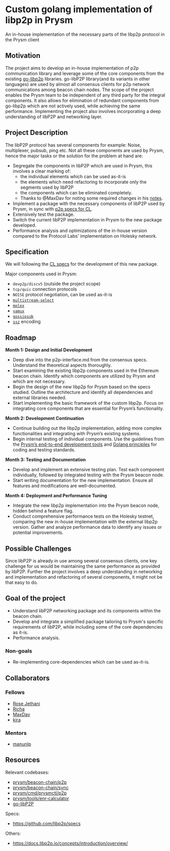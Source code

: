 # Custom golang implementation of libp2p in Prysm
An in-house implementation of the necessary parts of the libp2p protocol in the Prysm client

## Motivation
The project aims to develop an in-house implementation of p2p communication library and leverage some of the core components from the existing [go-libp2p](https://github.com/libp2p/go-libp2p) libraries. go-libP2P library(and its variants in other languages) are used by almost all consensus clients for p2p network communications among beacon chain nodes. The scope of the project enables the Prysm team to be independent of any third party for the integral components. It also allows for elimination of redundant components from go-libp2p which are not actively used, while achieving the same performance. Implementing the project also involves incorporating a deep understanding of libP2P and networking layer. 

## Project Description
The libP2P protocol has several components for example: Noise, multiplexer, pubsub, ping etc. Not all these components are used by Prysm, hence the major tasks or the solution for the problem at hand are:
* Segregate the components in libP2P which are used in Prysm, this involves a clear marking of:
    *  the individual elements which can be used as-it-is 
    *  the elements which need refactoring to incorporate only the segments used by libP2P
    *   the components which can be eliminated completely. 
    *   Thanks to @MaxDav for noting some required changes in his [notes](https://hackmd.io/zIWLqRzWT76I5T_sPbJ0KA).
* Implement a package with the necessary components of libP2P used by Prysm, in sync with [p2p specs for CL](https://github.com/ethereum/consensus-specs/blob/dev/specs/phase0/p2p-interface.md).
* Extensively test the package.
* Switch the current libP2P implementation in Prysm to the new package developed.
* Performance analysis and optimizations of the in-house version compared to the Protocol Labs' implementation on Holesky network.

## Specification

We will following the [CL specs](https://github.com/ethereum/consensus-specs/blob/dev/specs/phase0/p2p-interface.md) for the development of this new package.

Major components used in Prysm:
* `devp2p/discv5` (outside the project scope)
* `tcp/quic` connection protocols
* `NOISE` protocol negotiation, can be used as-it-is
* [`multistream-select`](https://github.com/multiformats/multistream-select/)
* [`mplex`](https://github.com/libp2p/specs/tree/master/mplex)
* [`yamux`](https://github.com/libp2p/specs/blob/master/yamux/README.md)
* [`gossipsub`](https://github.com/libp2p/specs/blob/master/pubsub/gossipsub/gossipsub-v1.0.md)
* [`ssz`](https://github.com/ethereum/consensus-specs/blob/dev/ssz/simple-serialize.md) encoding 


## Roadmap

**Month 1: Design and Initial Development** 
- Deep dive into the p2p-interface.md from the consensus specs. Understand the theoretical aspects thoroughly.
- Start examining the existing libp2p components used in the Ethereum beacon chain. Identify which components are utilized by Prysm and which are not necessary.
- Begin the design of the new libp2p for Prysm based on the specs studied. Outline the architecture and identify all dependencies and external libraries needed.
- Start implementing the basic framework of the custom libp2p. Focus on integrating core components that are essential for Prysm’s functionality.
 
**Month 2: Development Continuation**
- Continue building out the libp2p implementation, adding more complex functionalities and integrating with Prysm’s existing systems.
- Begin internal testing of individual components. Use the guidelines from the [Prysm’s end-to-end development tools]( https://docs.prylabs.network/docs/devtools/end-to-end) and [Golang principles](https://docs.prylabs.network/docs/contribute/golang-principles) for coding and testing standards.

**Month 3: Testing and Documentation**
- Develop and implement an extensive testing plan. Test each component individually, followed by integrated testing with the Prysm beacon node.
- Start writing documentation for the new implementation. Ensure all features and modifications are well-documented.

**Month 4: Deployment and Performance Tuning**
- Integrate the new libp2p implementation into the Prysm beacon node, hidden behind a feature flag.
- Conduct comprehensive performance tests on the Holesky testnet, comparing the new in-house implementation with the external libp2p version. Gather and analyze performance data to identify any issues or potential improvements.

## Possible Challenges
Since libP2P is already in use among several consensus clients, one key challenge for us would be maintaining the same performance as provided by libP2P. Further the project involves a deep understanding in networking and implementation and refactoring of several components, it might not be that easy to do.  
## Goal of the project
* Understand libP2P networking package and its components within the beacon chain.
* Develop and integrate a simplified package tailoring to Prysm's specific requirements of libP2P, while including some of the core dependencies as it-is.
* Performance analysis.

### Non-goals
* Re-implementing core-dependencies which can be used as-it-is.

## Collaborators
### Fellows
* [Rose Jethani](https://github.com/rose2221)
* [Richa](https://github.com/Richa-iitr)
* [MaxDav](https://github.com/MaximeDavin)
* [kira](https://github.com/shyam-patel-kira)
 
### Mentors
* [manunlp](https://github.com/nalepae)

## Resources
Relevant codebases:
* [prysm/beacon-chain/p2p](https://github.com/prysmaticlabs/prysm/tree/develop/beacon-chain/p2p)
* [prysm/beacon-chain/sync](https://github.com/prysmaticlabs/prysm/tree/develop/beacon-chain/sync)
* [prysm/cmd/prysmctl/p2p](https://github.com/prysmaticlabs/prysm/tree/develop/cmd/prysmctl/p2p)
* [prysm/tools/enr-calculator](https://github.com/prysmaticlabs/prysm/tree/develop/tools/enr-calculator)
* [go-libP2P](https://github.com/libp2p/go-libp2p/tree/master)

Specs:
* https://github.com/libp2p/specs

Others:
* https://docs.libp2p.io/concepts/introduction/overview/
